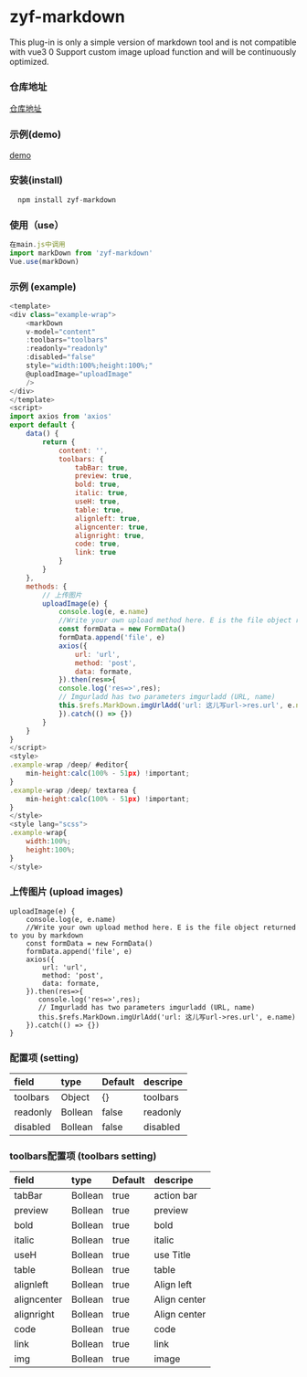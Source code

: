 # zyf-markdown
This plug-in is only a simple version of markdown tool and is not compatible with vue3 0 Support custom image upload function and will be continuously optimized.
### 仓库地址
[仓库地址](https://gitee.com/zhangyifen/zyf-mark-down.git)

### 示例(demo)
[demo](https://www.cwgj.xyz/m/markdown)

### 安装(install)

```javascript
  npm install zyf-markdown
```

### 使用（use）

```javascript
在main.js中调用
import markDown from 'zyf-markdown'
Vue.use(markDown)
```
### 示例 (example)

```javascript
<template>
<div class="example-wrap">
    <markDown 
    v-model="content" 
    :toolbars="toolbars" 
    :readonly="readonly" 
    :disabled="false" 
    style="width:100%;height:100%;"
    @uploadImage="uploadImage"
    />
</div>
</template>
<script>
import axios from 'axios'
export default {
    data() {
        return {
            content: '',
            toolbars: {
                tabBar: true,
                preview: true,
                bold: true,
                italic: true,
                useH: true,
                table: true,
                alignleft: true,
                aligncenter: true,
                alignright: true,
                code: true,
                link: true
            }
        }
    },
    methods: {
        // 上传图片
        uploadImage(e) {
            console.log(e, e.name)
            //Write your own upload method here. E is the file object returned to you by markdown
            const formData = new FormData()
            formData.append('file', e)
            axios({
                url: 'url',
                method: 'post',
                data: formate,
            }).then(res=>{
            console.log('res=>',res);
            // Imgurladd has two parameters imgurladd (URL, name)
            this.$refs.MarkDown.imgUrlAdd('url: 这儿写url->res.url', e.name)           
            }).catch(() => {})
        }
    }
}
</script>
<style>
.example-wrap /deep/ #editor{
    min-height:calc(100% - 51px) !important;
}
.example-wrap /deep/ textarea {
    min-height:calc(100% - 51px) !important;
}
</style>
<style lang="scss">
.example-wrap{
    width:100%;
    height:100%;
}
</style>
```
### 上传图片 (upload images)
```
uploadImage(e) {
    console.log(e, e.name)
    //Write your own upload method here. E is the file object returned to you by markdown
    const formData = new FormData()
    formData.append('file', e)
    axios({
        url: 'url',
        method: 'post',
        data: formate,
    }).then(res=>{
       console.log('res=>',res);
       // Imgurladd has two parameters imgurladd (URL, name)
       this.$refs.MarkDown.imgUrlAdd('url: 这儿写url->res.url', e.name)           
    }).catch(() => {})
}
```
### 配置项 (setting)
|field|type|Default|descripe|
|:-----|:-----|:-----|:-----|
|toolbars|Object|{}|toolbars|
|readonly|Bollean|false|readonly|
|disabled|Bollean|false|disabled|

### toolbars配置项 (toolbars setting)

|field|type|Default|descripe|
|:-----|:-----|:-----|:-----|
|tabBar|Bollean|true|action bar|
|preview|Bollean|true|preview|
|bold|Bollean|true|bold|
|italic|Bollean|true|italic|
|useH|Bollean|true|use Title|
|table|Bollean|true|table|
|alignleft|Bollean|true|Align left|
|aligncenter|Bollean|true|Align center|
|alignright|Bollean|true|Align center|
|code|Bollean|true|code|
|link|Bollean|true|link|
|img|Bollean|true|image|